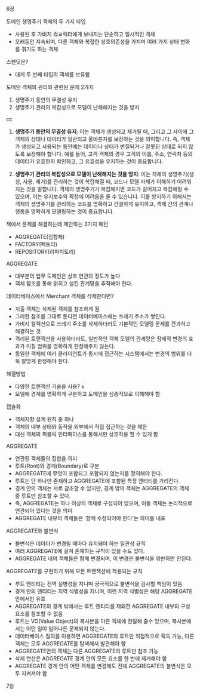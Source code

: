 6장

도메인 생명주기
객체의 두 가지 타입
- 사용된 후 가비지 컼ㄹ렉터에게 보내지는 단순하고 일시적인 객체
- 오래동안 지속되며, 다른 객체와 복잡한 상호의존성을 가지며 여러 가지 상태 변화를 겪기도 하는 객체

스팬딧은?
- 대게 두 번째 타입의 객체를 보유함

도메인 객체의 관리와 관련된 문제 2가지
1. 생명주기 동안의 무결성 유지
2. 생명주기 관리의 복잡성으로 모델이 난해해지는 것을 방지

cc
1. **생명주기 동안의 무결성 유지**: 이는 객체가 생성되고 제거될 때, 그리고 그 사이에 그 객체의 상태나 데이터가 일관되고 올바른지를 보장하는 것을 의미합니다. 즉, 객체가 생성되고 사용되는 동안에는 데이터나 상태가 변질되거나 잘못된 상태로 되지 않도록 보장해야 합니다. 예를 들어, 고객 객체의 경우 고객의 이름, 주소, 연락처 등의 데이터가 유효한지 확인하고, 그 유효성을 유지하는 것이 중요합니다.
    
2. **생명주기 관리의 복잡성으로 모델이 난해해지는 것을 방지**: 이는 객체의 생명주기(생성, 사용, 제거)를 관리하는 것이 복잡해질 때, 코드나 모델 자체가 이해하기 어려워지는 것을 말합니다. 객체의 생명주기가 복잡해지면 코드가 길어지고 복잡해질 수 있으며, 이는 유지보수와 확장에 어려움을 줄 수 있습니다. 이를 방지하기 위해서는 객체의 생명주기를 관리하는 코드를 명확하고 간결하게 유지하고, 객체 간의 관계나 행동을 명확하게 모델링하는 것이 중요합니다.

책에서 문제를 해결하는데 제안하는 3가지 패턴
- AGGREGATE(집합체)
- FACTORY(팩토리)
- REPOSITORY(리파지토리)


AGGREGATE
- 대부분의 업무 도메인은 상호 연관의 정도가 높다
- 객체 참조를 통해 얽히고 설킨 관계망을 추적해야 한다.

데이터베이스에서 Merchant 객체를 삭제한다면?
- 지출 객체는 삭제된 객체를 참조하게 됨
- 그러한 참조를 그대로 둔다면 데이터베이스에는 쓰레기 주소가 쌓인다.
- 가비지 컬렉션으로 쓰레기 주소를 삭제하더라도 기본적인 모델링 문제를 간과하고 해결하는 것
- 격리된 트랜잭션을 사용하더라도, 일반적인 객체 모델의 관계망은 잠재적 변경의 효과가 미칠 범위를 명확하게 한정해주지 않는다.
- 동일한 객체에 여러 클라이언트가 동시에 접근하는 시스템에서는 변경의 범위를 더욱 알맞게 한정해야 한다.

해결방법
- 다양한 트랜잭션 기술을 사용? x
- 모델에 경계를 명확하게 구분하고 도메인을 심층적으로 이해해야 함

캡슐화
- 객체지향 설계 원칙 중 하나
- 객체의 내부 상태와 동작을 외부에서 직접 접근하는 것을 제한
- 대신 객체의 퍼블릭 인터페이스를 통해서만 상호작용 할 수 있게 함

AGGREGATE
- 연관된 객체들의 집합을 의미
- 루트(Root)와 경계(Boundary)로 구분
- AGGREGATE에 무엇이 포함되고 포함되지 않는지를 정의해야 한다.
- 루트는 단 하나만 존재하고 AGGREGATE에 포함된 특정 엔티티를 가리킨다.
- 경계 안의 객체는 서로 참조할 수 있지만, 경계 밖의 객체는 AGGREGATE의 객체 중 루트만 참조할 수 있다.
- 즉, AGGREGATE는 하나 이상의 객체로 구성되어 있으며, 이들 객체는 논리적으로 연관되어 있다는 것을 의미
- AGGREGATE 내부의 객체들은 '함께 수정되어야 한다'는 의미를 내포


AGGREGATE와 불변식
- 불변식은 데이터가 변경될 때마다 유지돼야 하는 일관성 규칙
- 여러 AGGREGATE에 걸쳐 존재하는 규칙이 있을 수도 있다.
- AGGREGATE 내의 객체들은 함께 변경되며, 이 변경은 불변식을 위반하면 안된다.


AGGREGATE를 구현하기 위해 모든 트랜잭션에 적용되는 규칙
- 루트 엔티티는 전역 실병성을 지니며 궁극적으로 불변식을 검사할 책임이 있음
- 경계 안의 엔티티는 지역 식별성을 지니며, 이런 지역 식별성은 해당 AGGREGATE 안에서만 유효
- AGGREGATE의 경계 밖에서는 루트 엔티티를 제외한 AGGREGATE 내부의 구성요소를 참조할 수 없음
- 루트는 VO(Value Object)의 복사본을 다른 객체에 전달해 줄수 있으며, 복사본에서는 어떤 일이 일어나든 문제되지 않는다.
- 데이터베이스 질의를 이용하면 AGGREGATE의 루트만 직접적으로 획득 가능, 다른 객체는 모두 AGGREGATE를 탐색해서 발견해야 함
- AGGREGATE안의 객체는 다른 AGGREGATE의 루트만 참조 가능
- 삭제 연산은 AGGREGATE 경계 안의 모든 요소를 한 번에 제거해야 함
- AGGREGATE 경계 안의 어떤 객체를 변경해도 전체 AGGREGATE의 불변식은 모두 지켜져야 함


7장
